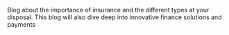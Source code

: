 Blog about the importance of insurance and the different types at your disposal. This blog will also dive deep into innovative finance solutions and payments
